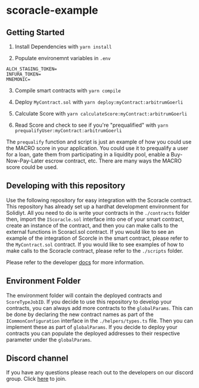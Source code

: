 # scoracle-example

## Getting Started
1. Install Dependencies with `yarn install`

2. Populate environemnt variables in `.env`
```
ALCH_STAGING_TOKEN=
INFURA_TOKEN=
MNEMONIC=
```

3. Compile smart contracts with `yarn compile`

4. Deploy `MyContract.sol` with `yarn deploy:myContract:arbitrumGoerli`

5. Calculate Score with `yarn calculateScore:myContract:arbitrumGoerli`

6. Read Score and check to see if you're "prequalified" with `yarn prequalifyUser:myContract:arbitrumGoerli`

The `prequalify` function and script is just an example of how you could use the MACRO score in your application. You could use it to prequalify a user for a loan, gate them from participating in a liquidity pool, enable a Buy-Now-Pay-Later escrow contract, etc. There are many ways the MACRO score could be used.

## Developing with this repository
Use the following repository for easy integration with the Scoracle contract. This repository has already set up a hardhat development environment for Solidiyt. All you need to do is write your contracts in the `./contracts` folder then, import the `IScoracle.sol` interface into one of your smart contract, create an instance of the contract, and then you can make calls to the external functions in Scoracl.sol contract. If you would like to see an example of the integration of Scorcle in the smart contract, please refer to the `MyContract.sol` contract. If you would like to see examples of how to make calls to the Scoracle contract, please refer to the `./scripts` folder. 

Please refer to the developer [docs](https://dev.spectral.finance/#scoracle-contracts) for more information.

## Environment Folder
The environment folder will contain the deployed contracts and `ScoreTypeJobID`. If you decide to use this repository to develop your contracts, you can always add more contracts to the `globalParams`. This can be done by declaring the new contract names as part of the `ICommonConfiguration` interface in the `./helpers/types.ts` file. Then you can implement these as part of `globalParams`. If you decide to deploy your contracts you can populate the deployed addresses to their respective parameter under the `globalParams`. 

## Discord channel
If you have any questions please reach out to the developers on our discord group. Click [here](https://discord.gg/hxUFdw9PzN) to join.